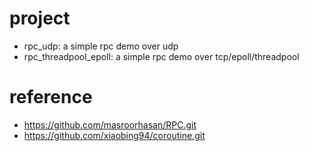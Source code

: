 # project

- rpc_udp: a simple rpc demo over udp
- rpc_threadpool_epoll: a simple rpc demo over tcp/epoll/threadpool

# reference

- https://github.com/masroorhasan/RPC.git
- https://github.com/xiaobing94/coroutine.git
